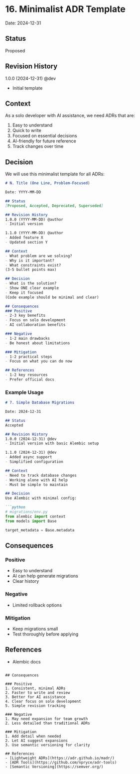 # 16. Minimalist ADR Template

Date: 2024-12-31

## Status

Proposed

## Revision History
1.0.0 (2024-12-31) @dev
- Initial template

## Context

As a solo developer with AI assistance, we need ADRs that are:
1. Easy to understand
2. Quick to write
3. Focused on essential decisions
4. AI-friendly for future reference
5. Track changes over time

## Decision

We will use this minimalist template for all ADRs:

```markdown
# N. Title (One Line, Problem-Focused)

Date: YYYY-MM-DD

## Status
[Proposed, Accepted, Deprecated, Superseded]

## Revision History
1.0.0 (YYYY-MM-DD) @author
- Initial version

1.1.0 (YYYY-MM-DD) @author
- Added feature X
- Updated section Y

## Context
- What problem are we solving?
- Why is it important?
- What constraints exist?
(3-5 bullet points max)

## Decision
- What is the solution?
- Show ONE clear example
- Keep it focused
(Code example should be minimal and clear)

## Consequences
### Positive
- 2-3 key benefits
- Focus on solo development
- AI collaboration benefits

### Negative
- 1-2 main drawbacks
- Be honest about limitations

### Mitigation
- 1-2 practical steps
- Focus on what you can do now

## References
- 1-2 key resources
- Prefer official docs
```

### Example Usage

```markdown
# 7. Simple Database Migrations

Date: 2024-12-31

## Status
Accepted

## Revision History
1.0.0 (2024-12-31) @dev
- Initial version with basic Alembic setup

1.1.0 (2024-12-31) @dev
- Added async support
- Simplified configuration

## Context
- Need to track database changes
- Working alone with AI help
- Must be simple to maintain

## Decision
Use Alembic with minimal config:

```python
# migrations/env.py
from alembic import context
from models import Base

target_metadata = Base.metadata
```

## Consequences
### Positive
- Easy to understand
- AI can help generate migrations
- Clear history

### Negative
- Limited rollback options

### Mitigation
- Keep migrations small
- Test thoroughly before applying

## References
- Alembic docs
```

## Consequences

### Positive
1. Consistent, minimal ADRs
2. Faster to write and review
3. Better for AI assistance
4. Clear focus on solo development
5. Simple revision tracking

### Negative
1. May need expansion for team growth
2. Less detailed than traditional ADRs

### Mitigation
1. Add detail when needed
2. Let AI suggest expansions
3. Use semantic versioning for clarity

## References
- [Lightweight ADRs](https://adr.github.io/madr/)
- [ADR Tools](https://github.com/npryce/adr-tools)
- [Semantic Versioning](https://semver.org/)
